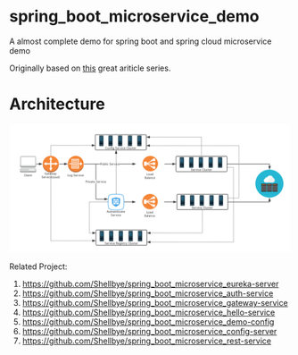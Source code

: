 # spring_boot_microservice_demo
A almost complete demo for spring boot and spring cloud microservice demo


Originally based on [this](https://medium.com/omarelgabrys-blog/microservices-with-spring-boot-intro-to-microservices-part-1-c0d24cd422c3) great ariticle series.

# Architecture
![att](spring-microservice-demo.jpg)


Related Project:

1. https://github.com/Shellbye/spring_boot_microservice_eureka-server
2. https://github.com/Shellbye/spring_boot_microservice_auth-service
3. https://github.com/Shellbye/spring_boot_microservice_gateway-service
4. https://github.com/Shellbye/spring_boot_microservice_hello-service
5. https://github.com/Shellbye/spring_boot_microservice_demo-config
6. https://github.com/Shellbye/spring_boot_microservice_config-server
7. https://github.com/Shellbye/spring_boot_microservice_rest-service
